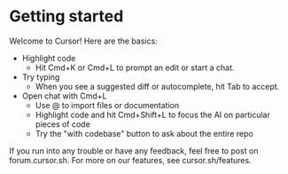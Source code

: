 # Getting started

Welcome to Cursor! Here are the basics:

* Highlight code
  - Hit Cmd+K or Cmd+L to prompt an edit or start a chat.
* Try typing
  - When you see a suggested diff or autocomplete, hit Tab to accept.
* Open chat with Cmd+L
  - Use @ to import files or documentation
  - Highlight code and hit Cmd+Shift+L to focus the AI on particular pieces of code
  - Try the "with codebase" button to ask about the entire repo

If you run into any trouble or have any feedback, feel free to post on forum.cursor.sh. For more on our features, see cursor.sh/features.
